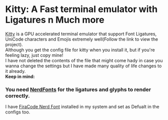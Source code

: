 # Kitty: A Fast terminal emulator with Ligatures n Much more
[Kitty](https://github.com/kovidgoyal/kitty) is a GPU accelerated terminal emulator that support Font Ligatures, UniCode characters and Emojis extremely well(Follow the link to view the project).  
Although you get the config file for kitty when you install it, but if you're feeling lazy, just copy mine!  
I have not deleted the contents of the file that might come hady in case you wanna change the settings but I have made many quality of life changes to it already.  
**Keep in mind:**
### You need [NerdFonts](https://github.com/ryanoasis/nerd-fonts) for the ligatures and glyphs to render correctly. 
I have [FiraCode Nerd Font](https://github.com/ryanoasis/nerd-fonts/tree/master/patched-fonts/FiraCode) installed in my system and set as Defualt in the configs too.

